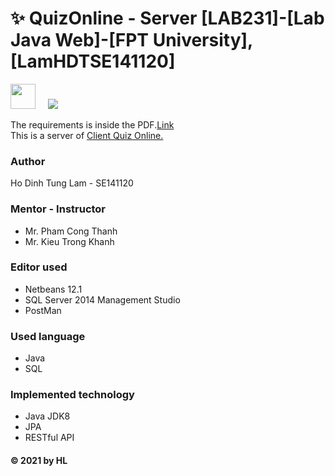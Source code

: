 <h1 align='left'>✨ QuizOnline - Server [LAB231]-[Lab Java Web]-[FPT University], [LamHDTSE141120] </h1>
<a href="https://github.com/Hl112/QuizOnline.git"><img height="40" src="https://img.shields.io/badge/QuizOnline-100000?style=for-the-badge&logo=github&logoColor=white"/></a>&nbsp;&nbsp;&nbsp;&nbsp;
<img src="https://badgen.net/maven/v/maven-central/com.google.code.gson/gson"/>


The requirements is inside the PDF.<a href="https://github.com/Hl112/HanaShop/blob/fbad0e90bbee61834f4817ea98df746345c96919/J3.L.P0013.%20Hana%20Shop-600.pdf">Link</a>
<br>
This is a server of <a href="https://github.com/Hl112/QuizOnlineClient.git">Client Quiz Online.</a>
### Author
  Ho Dinh Tung Lam - SE141120
  
### Mentor - Instructor
  * Mr. Pham Cong Thanh
  * Mr. Kieu Trong Khanh
  
### Editor used
* Netbeans 12.1
* SQL Server 2014 Management Studio
* PostMan

### Used language
* Java
* SQL

### Implemented technology
* Java JDK8
* JPA
* RESTful API

#### © 2021 by HL
